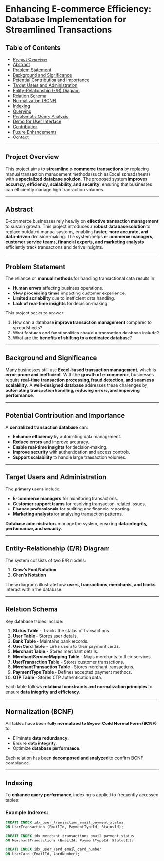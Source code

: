# Enhancing E-commerce Efficiency: Database Implementation for Streamlined Transactions

## Table of Contents
- [Project Overview](#project-overview)
- [Abstract](#abstract)
- [Problem Statement](#problem-statement)
- [Background and Significance](#background-and-significance)
- [Potential Contribution and Importance](#potential-contribution-and-importance)
- [Target Users and Administration](#target-users-and-administration)
- [Entity-Relationship (E/R) Diagram](#entity-relationship-er-diagram)
- [Relation Schema](#relation-schema)
- [Normalization (BCNF)](#normalization-bcnf)
- [Indexing](#indexing)
- [Querying](#querying)
- [Problematic Query Analysis](#problematic-query-analysis)
- [Demo for User Interface](#demo-for-user-interface)
- [Contribution](#contribution)
- [Future Enhancements](#future-enhancements)
- [Contact](#contact)

---

## Project Overview
This project aims to **streamline e-commerce transactions** by replacing manual transaction management methods (such as Excel spreadsheets) with a **specialized database solution**. The proposed system **improves accuracy, efficiency, scalability, and security**, ensuring that businesses can efficiently manage high transaction volumes.

---

## Abstract
E-commerce businesses rely heavily on **effective transaction management** to sustain growth. This project introduces a **robust database solution** to replace outdated manual systems, enabling **faster, more accurate, and data-driven** decision-making. The system helps **e-commerce managers, customer service teams, financial experts, and marketing analysts** efficiently track transactions and derive insights.

---

## Problem Statement
The reliance on **manual methods** for handling transactional data results in:
- **Human errors** affecting business operations.
- **Slow processing times** impacting customer experience.
- **Limited scalability** due to inefficient data handling.
- **Lack of real-time insights** for decision-making.

This project seeks to answer:
1. How can a database **improve transaction management** compared to spreadsheets?
2. What features and functionalities should a transaction database include?
3. What are the **benefits of shifting to a dedicated database**?

---

## Background and Significance
Many businesses still use **Excel-based transaction management**, which is **error-prone and inefficient**. With the **growth of e-commerce**, businesses require **real-time transaction processing, fraud detection, and seamless scalability**. A **well-designed database** addresses these challenges by **automating transaction handling, reducing errors, and improving performance**.

---

## Potential Contribution and Importance
A **centralized transaction database** can:
- **Enhance efficiency** by automating data management.
- **Reduce errors** and improve accuracy.
- **Enable real-time insights** for decision-making.
- **Improve security** with authentication and access controls.
- **Support scalability** to handle large transaction volumes.

---

## Target Users and Administration
The **primary users** include:
- **E-commerce managers** for monitoring transactions.
- **Customer support teams** for resolving transaction-related issues.
- **Finance professionals** for auditing and financial reporting.
- **Marketing analysts** for analyzing transaction patterns.

**Database administrators** manage the system, ensuring **data integrity, performance, and security**.

---

## Entity-Relationship (E/R) Diagram
The system consists of two E/R models:
1. **Crow’s Foot Notation**  
2. **Chen’s Notation**

These diagrams illustrate how **users, transactions, merchants, and banks** interact within the database.

---

## Relation Schema
Key database tables include:
1. **Status Table** - Tracks the status of transactions.
2. **User Table** - Stores user details.
3. **Bank Table** - Maintains bank records.
4. **UserCard Table** - Links users to their payment cards.
5. **Merchant Table** - Stores merchant details.
6. **MerchantServiceMapping Table** - Maps merchants to their services.
7. **UserTransaction Table** - Stores customer transactions.
8. **MerchantTransaction Table** - Stores merchant transactions.
9. **PaymentType Table** - Defines accepted payment methods.
10. **OTP Table** - Stores OTP authentication data.

Each table follows **relational constraints and normalization principles** to ensure **data integrity and efficiency**.

---

## Normalization (BCNF)
All tables have been **fully normalized to Boyce-Codd Normal Form (BCNF)** to:
- Eliminate **data redundancy**.
- Ensure **data integrity**.
- Optimize **database performance**.

Each relation has been **decomposed and analyzed** to confirm BCNF compliance.

---

## Indexing
To **enhance query performance**, indexing is applied to frequently accessed tables:

### Example Indexes:
```sql
CREATE INDEX idx_user_transaction_email_payment_status 
ON UserTransaction (EmailId, PaymentTypeId, StatusId);

CREATE INDEX idx_merchant_transactions_email_payment_status 
ON MerchantTransactions (EmailId, PaymentTypeId, StatusId);

CREATE INDEX idx_user_card_email_card_number 
ON UserCard (EmailId, CardNumber);
